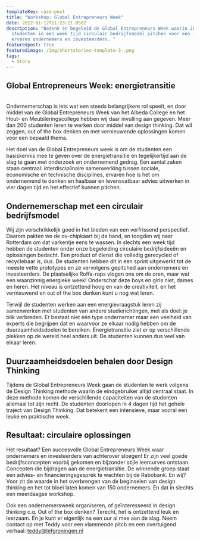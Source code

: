 ```yaml
---
templateKey: case-post
title: "Workshop: Global Entrepreneurs Week"
date: 2022-01-12T11:23:21.858Z
description: "Bedenk én begeleid de Global Entrepreneurs Week waarin 200
  studenten in een week tijd circulair bedrijfsmodel pitchen voor een jury van
  ervaren ondernemers en investeerders. "
featuredpost: true
featuredimage: /img/shortstories-template-3-.png
tags:
  - Story
---
```

## Global Entrepreneurs Week: energietransitie

\
Ondernemerschap is iets wat een steeds belangrijkere rol speelt, en door middel van de Global Entrepreneurs Week van het Albeda College en het Hout- en Meubileringscollege hebben wij daar invulling aan gegeven.  Meer dan 200 studenten leren te werken door middel van design thinking. Dat wil zeggen, out of the box denken en met vernieuwende oplossingen komen voor een bepaald thema. 

Het doel van de Global Entrepreneurs week is om de studenten een basiskennis mee te geven over de energietransitie en tegelijkertijd aan de slag te gaan met onderzoek en ondernemend gedrag. Een aantal zaken staan centraal: interdisciplinaire samenwerking tussen sociale, economische en technische disciplines, ervaren hoe is het om ondernemend te denken en haalbaar en levensvatbaar advies uitwerken in vier dagen tijd en het effectief kunnen pitchen. 

## Ondernemerschap met een circulair bedrijfsmodel

Wij zijn verschrikkelijk goed in het bieden van een verfrissend perspectief. Daarom pakten we de ov-chipkaart bij de hand, en toogden wij naar Rotterdam om dat varkentje eens te wassen. In slechts een week tijd hebben de studenten onder onze begeleiding circulaire bedrijfsideeën en oplossingen bedacht. Een product of dienst die volledig gerecycled of recyclebaar is, dus. De studenten hebben dit in een sprint uitgewerkt tot de meeste vette prototypes en ze vervolgens gepitched aan ondernemers en investeerders. De plaatselijke Roffa-raps vlogen ons om de oren, maar wat een waanzinnig energieke week! Onderschat deze boys en girls niet, dames en heren. Het niveau is ontzettend hoog en van de creativiteit, en het vernieuwend en out of the box denken kunt u nog wat leren.

Terwijl de studenten werken aan een energievraagstuk leren zij samenwerken met studenten van andere studierichtingen, met als doel: je blik verbreden. Er bestaat niet één type ondernemer maar een veelheid van experts die begrijpen dat en waarvoor ze elkaar nodig hebben om de duurzaamheidsdoelen te bereiken. Energietransitie ziet er op verschillende plekken op de wereld heel anders uit. De studenten kunnen dus veel van elkaar leren.

## Duurzaamheidsdoelen behalen door Design Thinking

Tijdens de Global Entrepreneurs Week gaan de studenten te werk volgens de Design Thinking methode waarin de eindgebruiker altijd centraal staat. In deze methode komen de verschillende capaciteiten van de studenten allemaal tot zijn recht. De studenten doorlopen in 4 dagen tijd het gehele traject van Design Thinking. Dat betekent een intensieve, maar vooral een leuke en praktische week.

## Resultaat: circulaire oplossingen 

Het resultaat? Een succesvolle Global Entrepreneurs Week waar ondernemers en investeerders van achterover sloegen! Er zijn veel goede bedrijfsconcepten voorbij gekomen en bijzonder stijle leercurves ontstaan. Concepten die bijdragen aan de energietransitie. De winnende groep staat een advies- en financieringsgesprek te wachten bij de Rabobank. En wij? Voor zit de waarde in het overbrengen van de beginselen van design thinking en het tot bloei laten komen van 150 ondernemers. En dat in slechts een meerdaagse workshop.

Ook een ondernemersweek organiseren, of geïnteresseerd in design thinking c.q. Out of the box denken? Terecht, het is ontzettend leuk en leerzaam. En je kunt er eigenlijk na een uur al mee aan de slag. Neem contact op met Teddy voor een vlammende pitch en een overtuigend verhaal: [teddy@lefgroningen.nl](mailto:teddy@lefgroningen.nl)